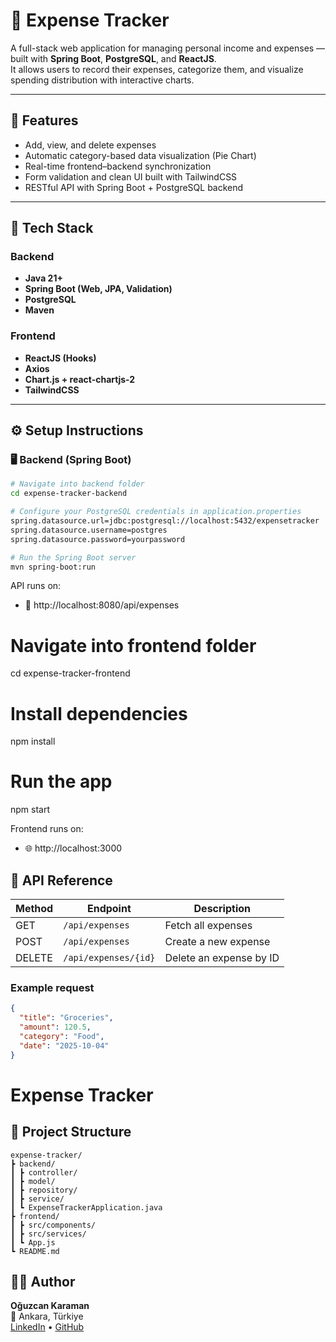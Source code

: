 # 💸 Expense Tracker

A full-stack web application for managing personal income and expenses — built with **Spring Boot**, **PostgreSQL**, and **ReactJS**.  
It allows users to record their expenses, categorize them, and visualize spending distribution with interactive charts.

---

## 🚀 Features

- Add, view, and delete expenses  
- Automatic category-based data visualization (Pie Chart)  
- Real-time frontend–backend synchronization  
- Form validation and clean UI built with TailwindCSS  
- RESTful API with Spring Boot + PostgreSQL backend  

---

## 🧱 Tech Stack

### Backend
- **Java 21+**
- **Spring Boot (Web, JPA, Validation)**
- **PostgreSQL**
- **Maven**

### Frontend
- **ReactJS (Hooks)**
- **Axios**
- **Chart.js + react-chartjs-2**
- **TailwindCSS**

---

## ⚙️ Setup Instructions

### 🖥️ Backend (Spring Boot)
```bash
# Navigate into backend folder
cd expense-tracker-backend

# Configure your PostgreSQL credentials in application.properties
spring.datasource.url=jdbc:postgresql://localhost:5432/expensetracker
spring.datasource.username=postgres
spring.datasource.password=yourpassword

# Run the Spring Boot server
mvn spring-boot:run
````
API runs on:
- 📡 http://localhost:8080/api/expenses

# Navigate into frontend folder
cd expense-tracker-frontend

# Install dependencies
npm install

# Run the app
npm start

Frontend runs on:
- 🌐 http://localhost:3000
## 📡 API Reference

| Method | Endpoint              | Description              |
|--------|-----------------------|--------------------------|
| GET    | `/api/expenses`       | Fetch all expenses       |
| POST   | `/api/expenses`       | Create a new expense     |
| DELETE | `/api/expenses/{id}`  | Delete an expense by ID  |

### Example request

```json
{
  "title": "Groceries",
  "amount": 120.5,
  "category": "Food",
  "date": "2025-10-04"
}
```
# Expense Tracker

## 📁 Project Structure
```
expense-tracker/
┣ backend/
┃ ┣ controller/
┃ ┣ model/
┃ ┣ repository/
┃ ┣ service/
┃ ┗ ExpenseTrackerApplication.java
┣ frontend/
┃ ┣ src/components/
┃ ┣ src/services/
┃ ┗ App.js
┗ README.md
```

## 🧑‍💻 Author

**Oğuzcan Karaman**  
📍 Ankara, Türkiye  
[LinkedIn](https://www.linkedin.com/in/oguzcankaraman/) • [GitHub]([#](https://github.com/oguzcankaraman))
